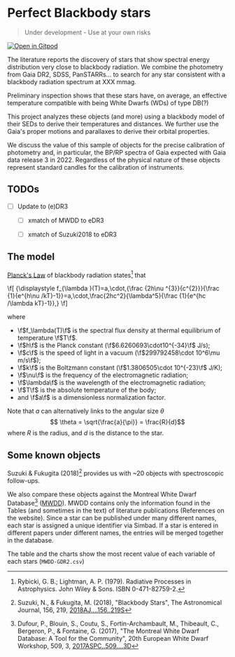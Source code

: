# Perfect Blackbody stars

> Under development - Use at your own risks

[![Open in Gitpod](https://gitpod.io/button/open-in-gitpod.svg)](https://gitpod.io/#https://github.com/mfouesneau/blackbodystars)

The literature reports the discovery of stars that show spectral energy distribution very close to blackbody radiation.
We combine the photometry from Gaia DR2, SDSS, PanSTARRs... to search for any star consistent with a blackbody radiation spectrum at XXX mmag.

Preliminary inspection shows that these stars have, on average, an effective temperature compatible with being White Dwarfs (WDs) of type DB(?)

This project analyzes these objects (and more) using a blackbody model of their SEDs to derive their temperatures and distances.
We further use the Gaia's proper motions and parallaxes to derive their orbital properties.

We discuss the value of this sample of objects for the precise calibration of photometry and, in particular, the BP/RP spectra of Gaia expected with Gaia data release 3 in 2022. Regardless of the physical nature of these objects represent standard candles for the calibration of instruments.


## TODOs

- [ ] Update to (e)DR3
   - [ ] xmatch of MWDD to eDR3
   - [ ] xmatch of Suzuki2018 to eDR3


## The model

[Planck's Law](https://en.wikipedia.org/wiki/Planck%27s_law) of blackbody radiation states[^Rybicki1979] that

\f[
   {\displaystyle f_{\lambda }(T)=a\,\cdot\,{\frac {2h\nu ^{3}}{c^{2}}}{\frac {1}{e^{h\nu /kT}-1}}=a\,\cdot\,\frac{2hc^2}{\lambda^5}{\frac {1}{e^{hc /\lambda kT}-1}},}
\f]

where

* \f$f_\lambda(T)\f$ is the spectral flux density at thermal equilibrium of temperature \f$T\f$.
* \f$h\f$ is the Planck constant (\f$6.6260693\cdot10^{-34}\f$  J/s);
* \f$c\f$ is the speed of light in a vacuum (\f$299792458\cdot 10^6\mu m/s\f$);
* \f$k\f$ is the Boltzmann constant (\f$1.3806505\cdot 10^{-23}\f$ J/K);
* \f$\nu\f$ is the frequency of the electromagnetic radiation;
* \f$\lambda\f$ is the wavelength of the electromagnetic radiation;
* \f$T\f$ is the absolute temperature of the body;
* and \f$a\f$ is a dimensionless normalization factor.

Note that $a$ can alternatively links to the angular size $\theta$
$$ \theta = \sqrt{\frac{a}{\pi}} = \frac{R}{d}$$
where $R$ is the
radius, and $d$ is the distance to the star.


[^Rybicki1979]:  Rybicki, G. B.; Lightman, A. P. (1979). Radiative Processes in Astrophysics. John Wiley & Sons. ISBN 0-471-82759-2.


## Some known objects

<!-- ADS custom
[^%1H%Y]: %l (%Y), "%T", %J, %V, %p, [%R](%u)
-->

Suzuki & Fukugita (2018)[^Suzuki2018] provides us with ~20 objects with spectroscopic follow-ups.

We also compare these objects against the Montreal White Dwarf Database[^Dufour2017] ([MWDD](http://www.montrealwhitedwarfdatabase.org/tables-and-charts.html)).
MWDD contains only the information found in the Tables (and sometimes in the text) of literature publications (References on the website). Since a star can be published under many different names, each star is assigned a unique identifier via Simbad. If a star is entered in different papers under different names, the entries will be merged together in the database.

The table and the charts show the most recent value of each variable of each stars (`MWDD-GDR2.csv`)




[^Suzuki2018]: Suzuki, N., & Fukugita, M. (2018), "Blackbody Stars", The Astronomical Journal, 156, 219, [2018AJ....156..219S](https://ui.adsabs.harvard.edu/abs/2018AJ....156..219S)

[^Dufour2017]: Dufour, P., Blouin, S., Coutu, S., Fortin-Archambault, M., Thibeault, C., Bergeron, P., & Fontaine, G. (2017), "The Montreal White Dwarf Database: A Tool for the Community", 20th European White Dwarf Workshop, 509, 3, [2017ASPC..509....3D](https://ui.adsabs.harvard.edu/abs/2017ASPC..509....3D)
